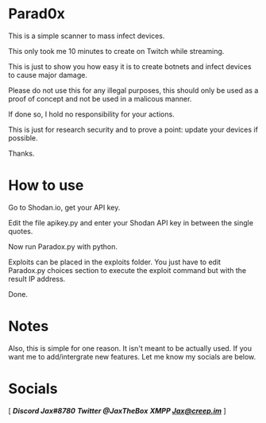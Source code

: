 # Parad0x
This is a simple scanner to mass infect devices.

This only took me 10 minutes to create on Twitch while streaming.

This is just to show you how easy it is to create botnets and infect devices to cause major damage.

Please do not use this for any illegal purposes, this should only be used as a proof of concept and not be used in a malicous manner. 

If done so, I hold no responsibility for your actions.

This is just for research security and to prove a point: update your devices if possible.

Thanks.

# How to use
Go to Shodan.io, get your API key.

Edit the file apikey.py and enter your Shodan API key in between the single quotes.

Now run Paradox.py with python.

Exploits can be placed in the exploits folder. You just have to edit Paradox.py choices section to execute the exploit command but with the result IP address.

Done.

# Notes
Also, this is simple for one reason. It isn't meant to be actually used.
If you want me to add/intergrate new features. Let me know my socials are below.

# Socials
[
_**Discord Jax#8780**_
_**Twitter @JaxTheBox**_
_**XMPP Jax@creep.im**_
]
